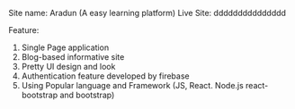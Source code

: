 Site name: Aradun (A easy learning platform)
Live Site: ddddddddddddddd

Feature:
1. Single Page application
2. Blog-based informative site
3. Pretty UI design and look
4. Authentication feature developed by firebase
5. Using Popular language and Framework
(JS, React. Node.js react-bootstrap and bootstrap)
